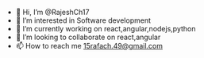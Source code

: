- 👋 Hi, I’m @RajeshCh17
- 👀 I’m interested in Software development
- 🌱 I’m currently working on react,angular,nodejs,python
- 💞️ I’m looking to collaborate on react,angular
- 📫 How to reach me 15rafach.49@gmail.com

<!---
RajeshCh17/RajeshCh17 is a ✨ special ✨ repository because its `README.md` (this file) appears on your GitHub profile.
You can click the Preview link to take a look at your changes.
--->
